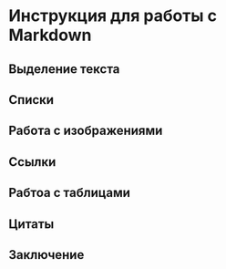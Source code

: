 # Инструкция для работы с Markdown

## Выделение текста

## Списки

## Работа с изображениями

## Ссылки

## Рабтоа с таблицами

## Цитаты

## Заключение